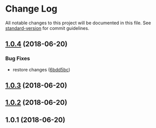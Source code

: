# Change Log

All notable changes to this project will be documented in this file. See [standard-version](https://github.com/conventional-changelog/standard-version) for commit guidelines.

<a name="1.0.4"></a>
## [1.0.4](https://github.com/mshick/redis-connection-string/compare/v1.0.3...v1.0.4) (2018-06-20)


### Bug Fixes

* restore changes ([6bdd5bc](https://github.com/mshick/redis-connection-string/commit/6bdd5bc))



<a name="1.0.3"></a>
## [1.0.3](https://github.com/mshick/redis-connection-string/compare/v1.0.2...v1.0.3) (2018-06-20)



<a name="1.0.2"></a>
## [1.0.2](https://github.com/mshick/redis-connection-string/compare/v1.0.1...v1.0.2) (2018-06-20)



<a name="1.0.1"></a>
## 1.0.1 (2018-06-20)
